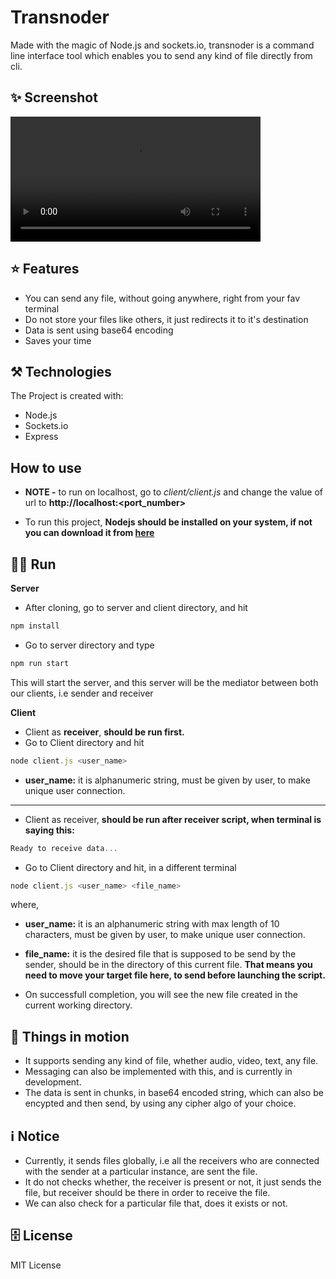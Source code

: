 # Transnoder
Made with the magic of Node.js and sockets.io, transnoder is a command line interface tool which enables you to send any kind of file directly from cli.

## ✨ Screenshot
<!-- <p align="center">
  <img src="./screenshots/demo-gif.gif" alt="demo-gif" style="width: 100%;"/>
</p> -->

<video src="./screenshots/demo-video.mp4" width="400" controls></video>
  
## ⭐ Features
- You can send any file, without going anywhere, right from your fav terminal
- Do not store your files like others, it just redirects it to it's destination
- Data is sent using base64 encoding
- Saves your time

## ⚒ Technologies
The Project is created with:

- Node.js
- Sockets.io
- Express

## How to use
- **NOTE -** to run on localhost, go to _client/client.js_ and change the value of url to **http://localhost:<port_number>**
* To run this project, **Nodejs should be installed on your system, if not you can download it from [here](https://nodejs.org/en/)**

## 🐱‍🏍 Run
**Server**
- After cloning, go to server and client directory, and hit

```js
npm install
```

- Go to server directory and type

```js
npm run start
```

This will start the server, and this server will be the mediator between both our clients, i.e sender and receiver

**Client**
- Client as **receiver**, **should be run first.**
- Go to Client directory and hit

```js
node client.js <user_name>
```

- **user_name:** it is alphanumeric string, must be given by user, to make unique user connection.

<hr/>

- Client as receiver, **should be run after receiver script, when terminal is saying this:**

```js
Ready to receive data...
```

- Go to Client directory and hit, in a different terminal

```js
node client.js <user_name> <file_name>
```

where,

- **user_name:** it is an alphanumeric string with max length of 10 characters, must be given by user, to make unique user connection.

- **file_name:** it is the desired file that is supposed to be send by the sender, should be in the directory of this current file. **That means you need to move your target file here, to send before launching the script.**

* On successfull completion, you will see the new file created in the current working directory.

## 🛵 Things in motion
- It supports sending any kind of file, whether audio, video, text, any file.
- Messaging can also be implemented with this, and is currently in development.
- The data is sent in chunks, in base64 encoded string, which can also be encypted and then send, by using any cipher algo of your choice.

## ℹ Notice
- Currently, it sends files globally, i.e all the receivers who are connected with the sender at a particular instance, are sent the file.
- It do not checks whether, the receiver is present or not, it just sends the file, but receiver should be there in order to receive the file.
- We can also check for a particular file that, does it exists or not.

## 🗄 License
MIT License
